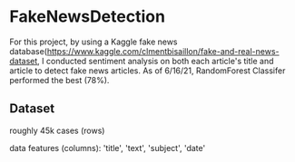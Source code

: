 # FakeNewsDetection
For this project, by using a Kaggle fake news database(https://www.kaggle.com/clmentbisaillon/fake-and-real-news-dataset, I conducted sentiment analysis on both each article's title and article to detect fake news articles. As of 6/16/21, RandomForest Classifer performed the best (78%). 

## Dataset
roughly 45k cases (rows)

data features (columns): 'title', 'text', 'subject', 'date'

